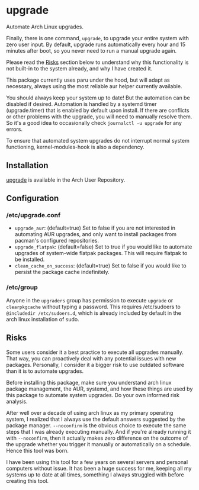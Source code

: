 # upgrade

Automate Arch Linux upgrades.

Finally, there is one command, `upgrade`, to upgrade your entire system with zero user input. By default, upgrade runs automatically every hour and 15 minutes after boot, so you never need to run a manual upgrade again.

Please read the [Risks](#risks) section below to understand why this functionality is not built-in to the system already, and why I have created it.

This package currently uses paru under the hood, but will adapt as necessary, always using the most reliable aur helper currently available.

You should always keep your system up to date! But the automation can be disabled if desired. Automation is handled by a systemd timer (upgrade.timer) that is enabled by default upon install. If there are conflicts or other problems with the upgrade, you will need to manually resolve them. So it's a good idea to occasionally check `journalctl -u upgrade` for any errors.

To ensure that automated system upgrades do not interrupt normal system functioning, kernel-modules-hook is also a dependency.

## Installation

[upgrade](https://aur.archlinux.org/packages/upgrade) is available in the Arch User Repository.

## Configuration

### /etc/upgrade.conf

- `upgrade_aur`: (default=true) Set to false if you are not interested in automating AUR upgrades, and only want to install packages from pacman's configured repositories.
- `upgrade_flatpak`: (default=false) Set to true if you would like to automate upgrades of system-wide flatpak packages. This will require flatpak to be installed.
- `clean_cache_on_success`: (default=true) Set to false if you would like to persist the package cache indefinitely.

### /etc/group

Anyone in the `upgraders` group has permission to execute `upgrade` or `clearpkgcache` without typing a password. This requires /etc/sudoers to `@includedir /etc/sudoers.d`, which is already included by default in the arch linux installation of sudo.

## Risks

Some users consider it a best practice to execute all upgrades manually. That way, you can proactively deal with any potential issues with new packages. Personally, I consider it a bigger risk to use outdated software than it is to automate upgrades.

Before installing this package, make sure you understand arch linux package management, the AUR, systemd, and how these things are used by this package to automate system upgrades. Do your own informed risk analysis.

After well over a decade of using arch linux as my primary operating system, I realized that I always use the default answers suggested by the package manager. `--noconfirm` is the obvious choice to execute the same steps that I was already executing manually. And if you're already running it with `--noconfirm`, then it actually makes zero difference on the outcome of the upgrade whether you trigger it manually or automatically on a schedule. Hence this tool was born.

I have been using this tool for a few years on several servers and personal computers without issue. It has been a huge success for me, keeping all my systems up to date at all times, something I always struggled with before creating this tool.
